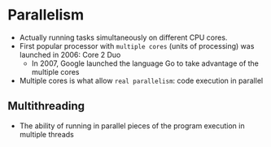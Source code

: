 # Parallelism

- Actually running tasks simultaneously on different CPU cores.
- First popular processor with `multiple cores` (units of processing) was launched in 2006: Core 2 Duo
  - In 2007, Google launched the language Go to take advantage of the multiple cores
- Multiple cores is what allow `real parallelism`: code execution in parallel

## Multithreading

- The ability of running in parallel pieces of the program execution in multiple threads
